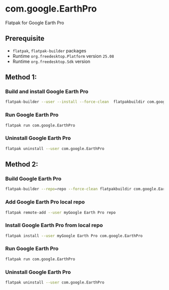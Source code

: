 # com.google.EarthPro
Flatpak for Google Earth Pro

## Prerequisite

- `flatpak`, `flatpak-builder` packages
- Runtime `org.freedesktop.Platform` version `25.08`
- Runtime `org.freedesktop.Sdk` version

## Method 1:

### Build and install Google Earth Pro
```bash
flatpak-builder --user --install --force-clean  flatpakbuildir com.google.EarthPro.yaml
```
### Run Google Earth Pro
```bash
flatpak run com.google.EarthPro
```
### Uninstall Google Earth Pro
```bash
flatpak uninstall --user com.google.EarthPro
```


## Method 2:

### Build Google Earth Pro
```bash
flatpak-builder --repo=repo --force-clean flatpakbuildir com.google.EarthPro.yaml
```
### Add Google Earth Pro local repo
```bash
flatpak remote-add --user myGoogle Earth Pro repo
```
### Install Google Earth Pro from local repo
```bash
flatpak install --user myGoogle Earth Pro com.google.EarthPro
```
### Run Google Earth Pro
```bash
flatpak run com.google.EarthPro
```
### Uninstall Google Earth Pro
```bash
flatpak uninstall --user com.google.EarthPro
```
